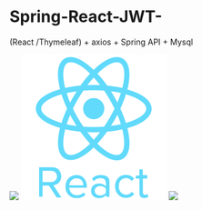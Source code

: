 # Spring-React-JWT-
(React /Thymeleaf) + axios + Spring API + Mysql    

<img src="https://camo.githubusercontent.com/4545b55c7771bbd175235c80b518dcbbf2f6ee0b984a51ad9363cba8cb70e67c/68747470733a2f2f7777772e766563746f726c6f676f2e7a6f6e652f6c6f676f732f737072696e67696f2f737072696e67696f2d69636f6e2e737667">
<img src="https://raw.githubusercontent.com/devicons/devicon/master/icons/react/react-original-wordmark.svg">
<img src="https://th.bing.com/th/id/OIP.Z_Hy_jgKtu0HFGhNMxGTKwHaBg?w=341&h=70&c=7&r=0&o=5&pid=1.7">
